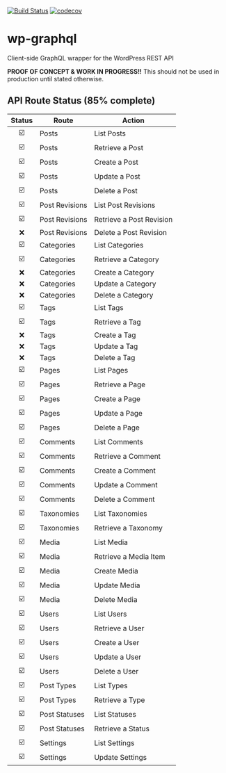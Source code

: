 [![Build Status](https://travis-ci.org/aliemteam/wp-graphql.svg?branch=master)](https://travis-ci.org/aliemteam/wp-graphql)
[![codecov](https://codecov.io/gh/aliemteam/wp-graphql/branch/master/graph/badge.svg)](https://codecov.io/gh/aliemteam/wp-graphql)

# wp-graphql
Client-side GraphQL wrapper for the WordPress REST API

**PROOF OF CONCEPT & WORK IN PROGRESS!!** This should not be used in production until stated otherwise.

## API Route Status (85% complete)

Status | Route | Action
:---:|---|---
:ballot_box_with_check: | Posts | List Posts
:ballot_box_with_check: | Posts | Retrieve a Post
:ballot_box_with_check: | Posts | Create a Post
:ballot_box_with_check: | Posts | Update a Post
:ballot_box_with_check: | Posts | Delete a Post
:ballot_box_with_check: | Post Revisions | List Post Revisions
:ballot_box_with_check: | Post Revisions | Retrieve a Post Revision
:x: | Post Revisions | Delete a Post Revision
:ballot_box_with_check: | Categories | List Categories
:ballot_box_with_check: | Categories | Retrieve a Category
:x: | Categories | Create a Category
:x: | Categories | Update a Category
:x: | Categories | Delete a Category
:ballot_box_with_check: | Tags | List Tags
:ballot_box_with_check: | Tags | Retrieve a Tag
:x: | Tags | Create a Tag
:x: | Tags | Update a Tag
:x: | Tags | Delete a Tag
:ballot_box_with_check: | Pages | List Pages
:ballot_box_with_check: | Pages | Retrieve a Page
:ballot_box_with_check: | Pages | Create a Page
:ballot_box_with_check: | Pages | Update a Page
:ballot_box_with_check: | Pages | Delete a Page
:ballot_box_with_check: | Comments | List Comments
:ballot_box_with_check: | Comments | Retrieve a Comment
:ballot_box_with_check: | Comments | Create a Comment
:ballot_box_with_check: | Comments | Update a Comment
:ballot_box_with_check: | Comments | Delete a Comment
:ballot_box_with_check: | Taxonomies | List Taxonomies
:ballot_box_with_check: | Taxonomies | Retrieve a Taxonomy
:ballot_box_with_check: | Media | List Media
:ballot_box_with_check: | Media | Retrieve a Media Item
:ballot_box_with_check: | Media | Create Media
:ballot_box_with_check: | Media | Update Media
:ballot_box_with_check: | Media | Delete Media
:ballot_box_with_check: | Users | List Users
:ballot_box_with_check: | Users | Retrieve a User
:ballot_box_with_check: | Users | Create a User
:ballot_box_with_check: | Users | Update a User
:ballot_box_with_check: | Users | Delete a User
:ballot_box_with_check: | Post Types | List Types
:ballot_box_with_check: | Post Types | Retrieve a Type
:ballot_box_with_check: | Post Statuses | List Statuses
:ballot_box_with_check: | Post Statuses | Retrieve a Status
:ballot_box_with_check: | Settings | List Settings
:ballot_box_with_check: | Settings | Update Settings
